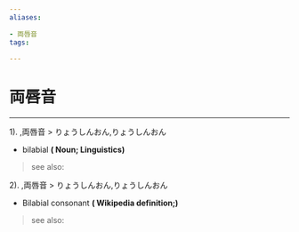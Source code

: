```yaml
---
aliases:
    
- 両唇音
tags:
    
---
```


# 両唇音
---
1).
,両唇音 > りょうしんおん,りょうしんおん

- bilabial
**( Noun; Linguistics)**
> see also: 
            
2).
,両唇音 > りょうしんおん,りょうしんおん

- Bilabial consonant
**( Wikipedia definition;)**
> see also: 
            